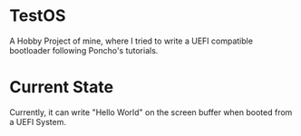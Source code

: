 # TestOS

A Hobby Project of mine, where I tried to write a UEFI compatible bootloader following Poncho's tutorials.

# Current State

Currently, it can write "Hello World" on the screen buffer when booted from a UEFI System.
